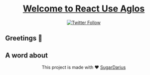 <h1 align="center">
  <a href="https://github.com/SugarDarius/react-use-algos">Welcome to React Use Aglos</a>
</h1>

<p align="center">
  <a href="https://twitter.com/azeldvin">  
    <img alt="Twitter Follow" src="https://img.shields.io/twitter/follow/azeldvin?style=social" />
  </a>
</p>

## Greetings 👋

## A word about

<p align="center">
    This project is made with ♥ <a href="https://github.com/SugarDarius">SugarDarius</a>
</p>